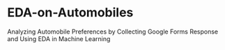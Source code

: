 # EDA-on-Automobiles
Analyzing Automobile Preferences by Collecting Google Forms Response and Using EDA in Machine Learning
